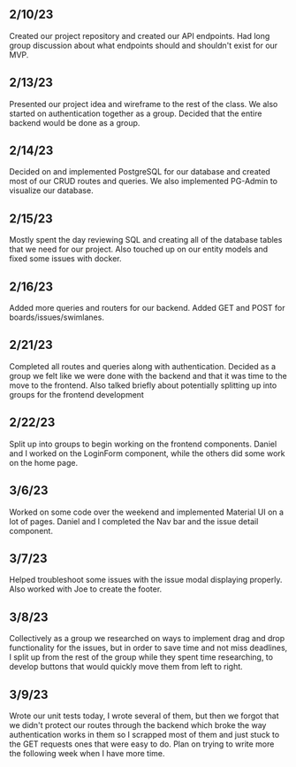 ## 2/10/23

Created our project repository and created our API endpoints. Had long group discussion about what endpoints should and shouldn't exist for our MVP.

## 2/13/23

Presented our project idea and wireframe to the rest of the class. We also started on authentication together as a group. Decided that the entire backend would be done as a group.

## 2/14/23

Decided on and implemented PostgreSQL for our database and created most of our CRUD routes and queries. We also implemented PG-Admin to visualize our database.

## 2/15/23

Mostly spent the day reviewing SQL and creating all of the database tables that we need for our project. Also touched up on our entity models and fixed some issues with docker.

## 2/16/23

Added more queries and routers for our backend. Added GET and POST for boards/issues/swimlanes.

## 2/21/23

Completed all routes and queries along with authentication. Decided as a group we felt like we were done with the backend and that it was time to the move to the frontend. Also talked briefly about potentially splitting up into groups for the frontend development

## 2/22/23

Split up into groups to begin working on the frontend components. Daniel and I worked on the LoginForm component, while the others did some work on the home page.

## 3/6/23
Worked on some code over the weekend and implemented Material UI on a lot of pages. Daniel and I completed the Nav bar and the issue detail component.

## 3/7/23
Helped troubleshoot some issues with the issue modal displaying properly. Also worked with Joe to create the footer.

## 3/8/23
Collectively as a group we researched on ways to implement drag and drop functionality for the issues, but in order to save time and not miss deadlines, I split up from the rest of the group while they spent time researching, to develop buttons that would quickly move them from left to right.

## 3/9/23
Wrote our unit tests today, I wrote several of them, but then we forgot that we didn't protect our routes through the backend which broke the way authentication works in them so I scrapped most of them and just stuck to the GET requests ones that were easy to do. Plan on trying to write more the following week when I have more time.

